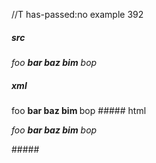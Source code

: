 //T has-passed:no
example 392
##### src
*foo **bar *baz* bim** bop*
##### xml
<?xml version="1.0" encoding="UTF-8"?>
<!DOCTYPE document SYSTEM "CommonMark.dtd">
<document xmlns="http://commonmark.org/xml/1.0">
  <paragraph>
    <emph>
      <text>foo </text>
      <strong>
        <text>bar </text>
        <emph>
          <text>baz</text>
        </emph>
        <text> bim</text>
      </strong>
      <text> bop</text>
    </emph>
  </paragraph>
</document>
##### html
<p><em>foo <strong>bar <em>baz</em> bim</strong> bop</em></p>
#####
